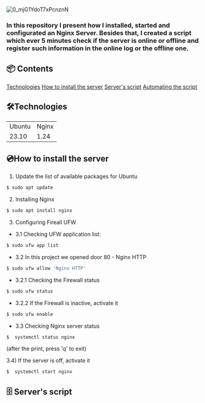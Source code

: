 ![0_mjG1YdoT7xPcnznN](https://github.com/user-attachments/assets/e7c93ab4-7bf5-47da-a98f-677128aeca31)
  
### In this repository I present how I installed, started and configurated an Nginx Server. Besides that, I created a script which ever 5 minutes check if the server is online or offline and register such information in the online log or the offline one. 

## 📦 Contents

<a href="#technologies">Technologies</a>
<a href="#howtoinstalltheserver">How to install the server</a>
<a href="#serversscript">Server's script</a>
<a href="#automatingthescript">Automating the script</a>


## 🛠️Technologies

<table>
 <tr>
   <td>Ubuntu</td>
   <td>Nginx</td>
 </tr>
 <tr>
   <td>23.10</td>
   <td>1.24</td>
 </tr>
  
</table>

## 💿How to install the server

1) Update the list of available packages for Ubuntu
```bash 
$ sudo apt update

```

2) Installing Nginx
```bash 
$ sudo apt install nginx

```
3) Configuring Fireall UFW<br>
- 3.1 Checking UFW application list: 
```bash 
$ sudo ufw app list

```

- 3.2 In this project we opened door 80 - Nginx HTTP
```bash 
$ sudo ufw allow 'Nginx HTTP'

``` 
  - 3.2.1 Checking the Firewall status
```bash 
$ sudo ufw status

```

- 3.2.2 If the Firewall is inactive, activate it<br>
```bash 
$ sudo ufw enable

```

- 3.3 Checking Nginx server status 
```bash 
$  systemctl status nginx 

```
(after the print, press 'q' to exit)

3.4) If the server is off, activate it <br>
```bash 
$  systemctl start nginx

```

## 🗄️ Server's script




